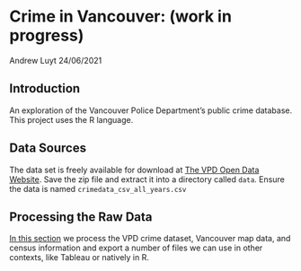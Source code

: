 Crime in Vancouver: (work in progress)
================
Andrew Luyt
24/06/2021

## Introduction

An exploration of the Vancouver Police Department’s public crime
database. This project uses the R language.

## Data Sources

The data set is freely available for download at [The VPD Open Data
Website](https://geodash.vpd.ca/opendata/). Save the zip file and
extract it into a directory called `data`. Ensure the data is named
`crimedata_csv_all_years.csv`

## Processing the Raw Data

[In this section]() we process the VPD crime dataset, Vancouver map
data, and census information and export a number of files we can use in
other contexts, like Tableau or natively in R.
